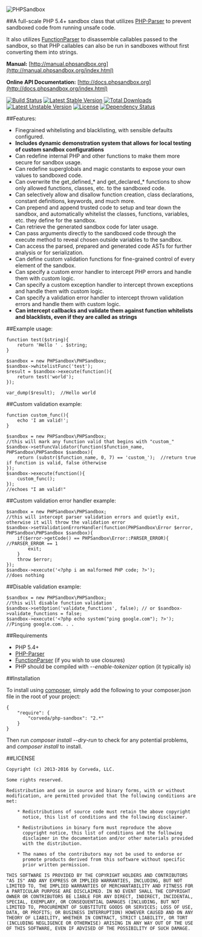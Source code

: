 ![PHPSandbox](http://www.phpsandbox.org/wp-content/uploads/2015/07/logo.png)

##A full-scale PHP 5.4+ sandbox class that utilizes [PHP-Parser](https://github.com/nikic/PHP-Parser) to prevent sandboxed code from running unsafe code.

It also utilizes [FunctionParser](https://github.com/jeremeamia/FunctionParser) to disassemble callables passed to the sandbox, so that PHP callables can also be run in sandboxes without first converting them into strings.

**Manual:** [http://manual.phpsandbox.org](http://manual.phpsandbox.org/index.html)

**Online API Documentation:** [http://docs.phpsandbox.org](http://docs.phpsandbox.org/index.html)

[![Build Status](https://travis-ci.org/Corveda/PHPSandbox.png?branch=master)](https://travis-ci.org/corveda/php-sandbox) [![Latest Stable Version](https://poser.pugx.org/corveda/php-sandbox/v/stable.png)](https://packagist.org/packages/corveda/php-sandbox) [![Total Downloads](https://poser.pugx.org/corveda/php-sandbox/downloads.png)](https://packagist.org/packages/corveda/php-sandbox) [![Latest Unstable Version](https://poser.pugx.org/corveda/php-sandbox/v/unstable.png)](https://packagist.org/packages/corveda/php-sandbox) [![License](https://poser.pugx.org/corveda/php-sandbox/license.png)](https://packagist.org/packages/corveda/php-sandbox)
[![Dependency Status](https://www.versioneye.com/user/projects/56ba5cc22a29ed002d2af5e2/badge.svg?style=flat)](https://www.versioneye.com/user/projects/56ba5cc22a29ed002d2af5e2)

##Features:

- Finegrained whitelisting and blacklisting, with sensible defaults configured.
- **Includes dynamic demonstration system that allows for local testing of custom sandbox configurations**
- Can redefine internal PHP and other functions to make them more secure for sandbox usage.
- Can redefine superglobals and magic constants to expose your own values to sandboxed code.
- Can overwrite the get_defined_* and get_declared_* functions to show only allowed functions, classes, etc. to the sandboxed code.
- Can selectively allow and disallow function creation, class declarations, constant definitions, keywords, and much more.
- Can prepend and append trusted code to setup and tear down the sandbox, and automatically whitelist the classes, functions, variables, etc. they define for the sandbox.
- Can retrieve the generated sandbox code for later usage.
- Can pass arguments directly to the sandboxed code through the execute method to reveal chosen outside variables to the sandbox.
- Can access the parsed, prepared and generated code ASTs for further analysis or for serialization.
- Can define custom validation functions for fine-grained control of every element of the sandbox.
- Can specify a custom error handler to intercept PHP errors and handle them with custom logic.
- Can specify a custom exception handler to intercept thrown exceptions and handle them with custom logic.
- Can specify a validation error handler to intercept thrown validation errors and handle them with custom logic.
- **Can intercept callbacks and validate them against function whitelists and blacklists, even if they are called as strings**

##Example usage:

    function test($string){
        return 'Hello ' . $string;
    }

    $sandbox = new PHPSandbox\PHPSandbox;
    $sandbox->whitelistFunc('test');
    $result = $sandbox->execute(function(){
        return test('world');
    });

    var_dump($result);  //Hello world

##Custom validation example:

    function custom_func(){
        echo 'I am valid!';
    }

    $sandbox = new PHPSandbox\PHPSandbox;
    //this will mark any function valid that begins with "custom_"
    $sandbox->setFuncValidator(function($function_name, PHPSandbox\PHPSandbox $sandbox){
        return (substr($function_name, 0, 7) == 'custom_');  //return true if function is valid, false otherwise
    });
    $sandbox->execute(function(){
        custom_func();
    });
    //echoes "I am valid!"

##Custom validation error handler example:

    $sandbox = new PHPSandbox\PHPSandbox;
    //this will intercept parser validation errors and quietly exit, otherwise it will throw the validation error
    $sandbox->setValidationErrorHandler(function(PHPSandbox\Error $error, PHPSandbox\PHPSandbox $sandbox){
        if($error->getCode() == PHPSandbox\Error::PARSER_ERROR){ //PARSER_ERROR == 1
            exit;
        }
        throw $error;
    });
    $sandbox->execute('<?php i am malformed PHP code; ?>');
    //does nothing

##Disable validation example:

    $sandbox = new PHPSandbox\PHPSandbox;
    //this will disable function validation
    $sandbox->setOption('validate_functions', false); // or $sandbox->validate_functions = false;
    $sandbox->execute('<?php echo system("ping google.com"); ?>');
    //Pinging google.com. . .

##Requirements

- PHP 5.4+
- [PHP-Parser](https://github.com/nikic/PHP-Parser)
- [FunctionParser](https://github.com/jeremeamia/FunctionParser) (if you wish to use closures)
- PHP should be compiled with *--enable-tokenizer* option (it typically is)

##Installation

To install using [composer](http://getcomposer.org/), simply add the following to your composer.json file in the root of your project:

    {
        "require": {
            "corveda/php-sandbox": "2.*"
        }
    }

Then run *composer install --dry-run* to check for any potential problems, and *composer install* to install.

##LICENSE

    Copyright (c) 2013-2016 by Corveda, LLC.

    Some rights reserved.

    Redistribution and use in source and binary forms, with or without
    modification, are permitted provided that the following conditions are
    met:

        * Redistributions of source code must retain the above copyright
          notice, this list of conditions and the following disclaimer.

        * Redistributions in binary form must reproduce the above
          copyright notice, this list of conditions and the following
          disclaimer in the documentation and/or other materials provided
          with the distribution.

        * The names of the contributors may not be used to endorse or
          promote products derived from this software without specific
          prior written permission.

    THIS SOFTWARE IS PROVIDED BY THE COPYRIGHT HOLDERS AND CONTRIBUTORS
    "AS IS" AND ANY EXPRESS OR IMPLIED WARRANTIES, INCLUDING, BUT NOT
    LIMITED TO, THE IMPLIED WARRANTIES OF MERCHANTABILITY AND FITNESS FOR
    A PARTICULAR PURPOSE ARE DISCLAIMED. IN NO EVENT SHALL THE COPYRIGHT
    OWNER OR CONTRIBUTORS BE LIABLE FOR ANY DIRECT, INDIRECT, INCIDENTAL,
    SPECIAL, EXEMPLARY, OR CONSEQUENTIAL DAMAGES (INCLUDING, BUT NOT
    LIMITED TO, PROCUREMENT OF SUBSTITUTE GOODS OR SERVICES; LOSS OF USE,
    DATA, OR PROFITS; OR BUSINESS INTERRUPTION) HOWEVER CAUSED AND ON ANY
    THEORY OF LIABILITY, WHETHER IN CONTRACT, STRICT LIABILITY, OR TORT
    (INCLUDING NEGLIGENCE OR OTHERWISE) ARISING IN ANY WAY OUT OF THE USE
    OF THIS SOFTWARE, EVEN IF ADVISED OF THE POSSIBILITY OF SUCH DAMAGE.
